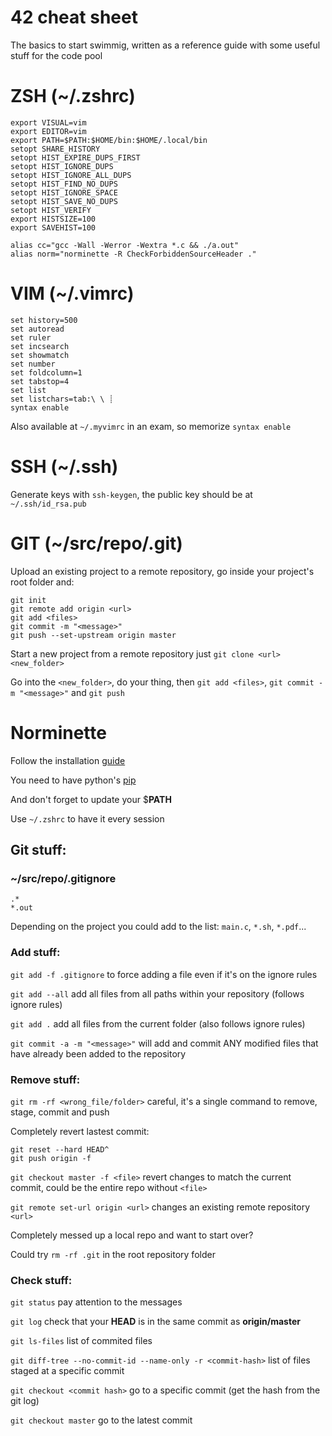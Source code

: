 # 42 cheat sheet

The basics to start swimmig, written as a reference guide with some useful stuff for the code pool

# ZSH (~/.zshrc)

```
export VISUAL=vim
export EDITOR=vim
export PATH=$PATH:$HOME/bin:$HOME/.local/bin
setopt SHARE_HISTORY
setopt HIST_EXPIRE_DUPS_FIRST
setopt HIST_IGNORE_DUPS
setopt HIST_IGNORE_ALL_DUPS
setopt HIST_FIND_NO_DUPS
setopt HIST_IGNORE_SPACE
setopt HIST_SAVE_NO_DUPS
setopt HIST_VERIFY
export HISTSIZE=100
export SAVEHIST=100

alias cc="gcc -Wall -Werror -Wextra *.c && ./a.out"
alias norm="norminette -R CheckForbiddenSourceHeader ."
```

# VIM (~/.vimrc)

```
set history=500
set autoread
set ruler
set incsearch
set showmatch
set number
set foldcolumn=1
set tabstop=4
set list
set listchars=tab:\ \ ┊
syntax enable
```

Also available at `~/.myvimrc` in an exam, so memorize `syntax enable`

# SSH (~/.ssh)

Generate keys with `ssh-keygen`, the public key should be at `~/.ssh/id_rsa.pub`

# GIT (~/src/repo/.git)

Upload an existing project to a remote repository, go inside your project's root folder and:

```
git init
git remote add origin <url>
git add <files>
git commit -m "<message>"
git push --set-upstream origin master
```

Start a new project from a remote repository just `git clone <url> <new_folder>`

Go into the `<new_folder>`, do your thing, then `git add <files>`, `git commit -m "<message>"` and `git push`

# Norminette

Follow the installation [guide](https://github.com/42School/norminette)

You need to have python's [pip](https://pip.pypa.io/en/stable/installation/)

And don't forget to update your $**PATH**

Use `~/.zshrc` to have it every session

## Git stuff:

### ~/src/repo/.gitignore
```
.*
*.out
```

Depending on the project you could add to the list: `main.c`, `*.sh`, `*.pdf`...

### Add stuff:

`git add -f .gitignore` to force adding a file even if it's on the ignore rules

`git add --all` add all files from all paths within your repository (follows ignore rules)

`git add .` add all files from the current folder (also follows ignore rules)

`git commit -a -m "<message>"` will add and commit ANY modified files that have already been added to the repository

### Remove stuff:

`git rm -rf <wrong_file/folder>` careful, it's a single command to remove, stage, commit and push

Completely revert lastest commit:
```
git reset --hard HEAD^
git push origin -f
```

`git checkout master -f <file>` revert changes to match the current commit, could be the entire repo without `<file>`

`git remote set-url origin <url>` changes an existing remote repository `<url>`

Completely messed up a local repo and want to start over?

Could try `rm -rf .git` in the root repository folder

### Check stuff:

`git status` pay attention to the messages
 
`git log` check that your __HEAD__ is in the same commit as __origin/master__

`git ls-files` list of commited files
 
`git diff-tree --no-commit-id --name-only -r <commit-hash>` list of files staged at a specific commit

`git checkout <commit hash>` go to a specific commit (get the hash from the git log)

`git checkout master` go to the latest commit
